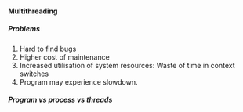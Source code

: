 #### Multithreading

##### Problems
1. Hard to find bugs
2. Higher cost of maintenance
3. Increased utilisation of system resources: Waste of time in context switches
4. Program may experience slowdown.

##### Program vs process vs threads
